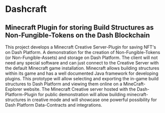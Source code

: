 # Dashcraft
## Minecraft Plugin for storing Build Structures as Non-Fungible-Tokens on the Dash Blockchain

This project develops a Minecraft Creative Server-Plugin for saving NFT's on Dash Platform. A demonstration for the creation of Non-Fungible-Tokens (or Non-Fungible-Assets) and storage on Dash Platform. The client will not need any special software and can just connect to the Creative Server with the default Minecraft game installation.
Minecraft allows building structures within its game and has a well documented Java framework for developing plugins. This prototype will allow selecting and exporting the in-game build structures to Dash Platform and viewing them online on a MineCraft-Explorer website.
The Minecraft Creative server hosted with the Dash-Platform-Plugin for public demonstration will allow building minecraft-structures in creative mode and will showcase one powerful possibility for Dash Platform Data-Contracts and integrations.

